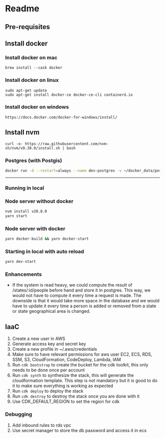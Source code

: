 # Readme


## Pre-requisites

## Install docker

### Install docker on mac

```
brew install --cask docker
```

### Install docker on linux

```
sudo apt-get update
sudo apt-get install docker-ce docker-ce-cli containerd.io
```

### Install docker on windows

```
https://docs.docker.com/docker-for-windows/install/
```

## Install nvm


```
curl -o- https://raw.githubusercontent.com/nvm-sh/nvm/v0.38.0/install.sh | bash
```
### Postgres (with Postgis)

```bash
docker run -d --restart=always --name dev-postgres -v ~/docker_data/postgres:/var/lib/postgresql/data -e POSTGRES_USER=postgres -e POSTGRES_PASSWORD=postgres -e POSTGRES_DB=test -d -p 5432:5432 postgis/postgis:14-3.3
```


---


### Running in local


### Node server without docker
```bash
nvm install v20.8.0
yarn start
```

### Node server with docker

```bash
yarn docker-build && yarn docker-start
```

### Starting in local with auto reload

```bash
yarn dev-start
```


### Enhancements

- If the system is read heavy, we could compute the result of /states/:id/people before hand and store it in postgres. This way, we would not have to compute it every time a request is made. The downside is that it would take more space in the database and we would have to update it every time a person is added or removed from a state or state geographical area is changed.

## IaaC

1. Create a new user in AWS
2. Generate access key and secret key
3. Create a new profile in ~/.aws/credentials
4. Make sure to have relevant permissions for aws user
    EC2, ECS, RDS, SSM, S3, CloudFormation, CodeDeploy, Lambda, IAM
5. Run `cdk bootstrap` to create the bucket for the cdk toolkit, this only needs to be done once per account
6. Run `cdk synth` to synthesize the stack, this will generate the cloudformation template. This step is not mandatory but it is good to do it to make sure everything is working as expected
7. Run `cdk deploy` to deploy the stack
8. Run `cdk destroy` to destroy the stack once you are done with it
9. Use CDK_DEFAULT_REGION to set the region for cdk



### Debugging

1. Add inbound rules to rds vpc
2. Use secret manager to store the db password and access it in ecs